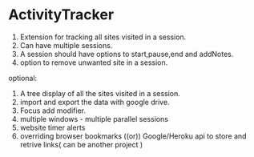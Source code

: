 # ActivityTracker

1. Extension for tracking all sites visited in a session.
2. Can have multiple sessions.
3. A session should have options to start,pause,end and addNotes.
4. option to remove unwanted site in a session.

optional:
1. A tree display of all the sites visited in a session.
2. import and export the data with google drive.
3. Focus add modifier.
4. multiple windows - multiple parallel sessions
5. website timer alerts
6. overriding browser bookmarks ((or)) Google/Heroku api to store and retrive links( can be another project )

